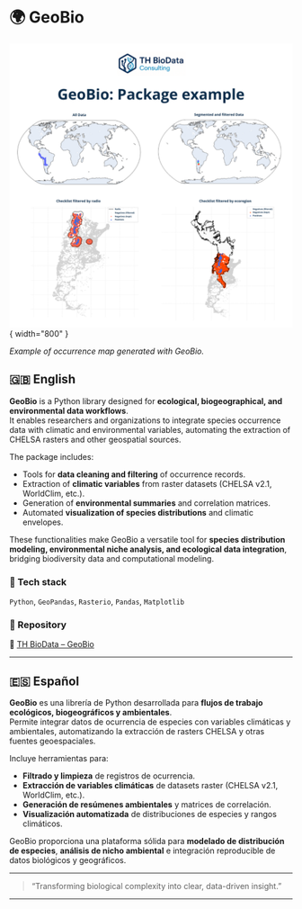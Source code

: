# 🌍 GeoBio

![GeoBio example](../assets/geobio_figure.png){ width="800" }

*Example of occurrence map generated with GeoBio.*

## 🇬🇧 English
**GeoBio** is a Python library designed for **ecological, biogeographical, and environmental data workflows**.  
It enables researchers and organizations to integrate species occurrence data with climatic and environmental variables, automating the extraction of CHELSA rasters and other geospatial sources.  

The package includes:
- Tools for **data cleaning and filtering** of occurrence records.  
- Extraction of **climatic variables** from raster datasets (CHELSA v2.1, WorldClim, etc.).  
- Generation of **environmental summaries** and correlation matrices.  
- Automated **visualization of species distributions** and climatic envelopes.  

These functionalities make GeoBio a versatile tool for **species distribution modeling, environmental niche analysis, and ecological data integration**, bridging biodiversity data and computational modeling.

### 🧩 Tech stack
`Python`, `GeoPandas`, `Rasterio`, `Pandas`, `Matplotlib`

### 📂 Repository
🔗 [TH BioData – GeoBio](https://github.com/TH-BioData/GeoBio)  


---

## 🇪🇸 Español
**GeoBio** es una librería de Python desarrollada para **flujos de trabajo ecológicos, biogeográficos y ambientales**.  
Permite integrar datos de ocurrencia de especies con variables climáticas y ambientales, automatizando la extracción de rasters CHELSA y otras fuentes geoespaciales.  

Incluye herramientas para:
- **Filtrado y limpieza** de registros de ocurrencia.  
- **Extracción de variables climáticas** de datasets raster (CHELSA v2.1, WorldClim, etc.).  
- **Generación de resúmenes ambientales** y matrices de correlación.  
- **Visualización automatizada** de distribuciones de especies y rangos climáticos.  

GeoBio proporciona una plataforma sólida para **modelado de distribución de especies**, **análisis de nicho ambiental** e integración reproducible de datos biológicos y geográficos.

---

> “Transforming biological complexity into clear, data-driven insight.”

---

